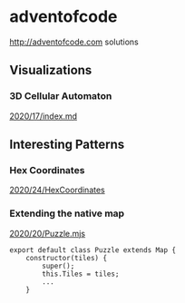# adventofcode
http://adventofcode.com solutions
## Visualizations
### 3D Cellular Automaton
[2020/17/index.md](2020/17/index.md)
## Interesting Patterns
### Hex Coordinates
[2020/24/HexCoordinates](2020/24/HexCoordinates.png)
### Extending the native map
[2020/20/Puzzle.mjs](2020/20/Puzzle.mjs)
```
export default class Puzzle extends Map {
    constructor(tiles) {
        super();
        this.Tiles = tiles;
        ...
    }
```